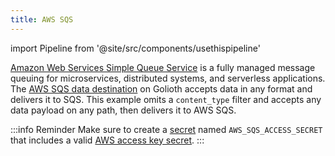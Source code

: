 ```yaml
---
title: AWS SQS
---
```

import Pipeline from '@site/src/components/usethispipeline'

[Amazon Web Services Simple Queue Service](https://aws.amazon.com/sqs/) is a
fully managed message queuing for microservices, distributed systems, and
serverless applications. The [AWS SQS data
destination](/data-routing/destinations/aws-sqs) on Golioth accepts data in any
format and delivers it to SQS. This example omits a `content_type` filter and
accepts any data payload on any path, then delivers it to AWS SQS.

:::info Reminder
Make sure to create a [secret](/data-routing/secrets) named
`AWS_SQS_ACCESS_SECRET` that includes a valid [AWS access key
secret](https://docs.aws.amazon.com/AWSSimpleQueueService/latest/SQSDeveloperGuide/sqs-setting-up.html#sqs-getting-access-key-id-secret-access-key).
:::

<Pipeline link='https://console.golioth.io/pipeline?name=AWS%20SQS&pipeline=ZmlsdGVyOgogIHBhdGg6ICIqIgpzdGVwczoKICAtIG5hbWU6IHN0ZXAtMAogICAgZGVzdGluYXRpb246CiAgICAgIHR5cGU6IGF3cy1zcXMKICAgICAgdmVyc2lvbjogdjEKICAgICAgcGFyYW1ldGVyczoKICAgICAgICB1cmw6IGh0dHBzOi8vc3FzLnVzLXdlc3QtMS5hbWF6b25hd3MuY29tLzEyMzQ1Njc4OS9teS1xdWV1ZQogICAgICAgIGFjY2Vzc19rZXk6IE1ZX0tFWQogICAgICAgIGFjY2Vzc19zZWNyZXQ6ICRBV1NfU1FTX0FDQ0VTU19TRUNSRVQKICAgICAgICByZWdpb246IHVzLXdlc3QtMQ==' />
